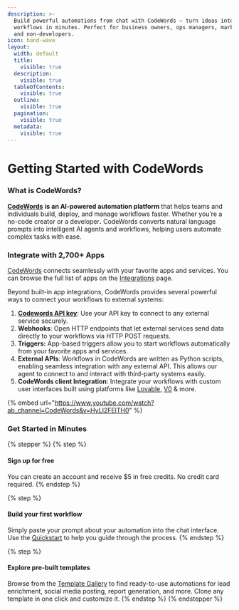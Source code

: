 ```yaml
---
description: >-
  Build powerful automations from chat with CodeWords — turn ideas into
  workflows in minutes. Perfect for business owners, ops managers, marketers,
  and non-developers.
icon: hand-wave
layout:
  width: default
  title:
    visible: true
  description:
    visible: true
  tableOfContents:
    visible: true
  outline:
    visible: true
  pagination:
    visible: true
  metadata:
    visible: true
---
```


# Getting Started with CodeWords

### What is CodeWords?

[**CodeWords**](https://codewords.agemo.ai/) **is an AI-powered automation platform** that helps teams and individuals build, deploy, and manage workflows faster. Whether you’re a no-code creator or a develope&#x72;**.** CodeWords converts natural language prompts into intelligent AI agents and workflows, helping users automate complex tasks with ease.

### Integrate with 2,700+ Apps

[CodeWords](https://codewords.agemo.ai/) connects seamlessly with your favorite apps and services. You can browse the full list of apps on the [Integrations](https://codewords.agemo.ai/account/integrations?utm_source=docs) page.

Beyond built-in app integrations, CodeWords provides several powerful ways to connect your workflows to external systems:

1. [**Codewords API key**](https://codewords.agemo.ai/account/keys?utm_source=docs): Use your API key to connect to any external service securely.
2. **Webhooks**: Open HTTP endpoints that let external services send data directly to your workflows via HTTP POST requests.
3. **Triggers:** App-based triggers allow you to start workflows automatically from your favorite apps and services.
4. **External APIs**: Workflows in CodeWords are written as Python scripts, enabling seamless integration with any external API. This allows our agent to connect to and interact with third-party systems easily.
5. **CodeWords client Integration**: Integrate your workflows with custom user interfaces built using platforms like [Lovable](https://lovable.dev/), [V0](https://v0.app/) & more.

{% embed url="https://www.youtube.com/watch?ab_channel=CodeWords&v=HyLI2FElTH0" %}

### Get Started in Minutes

{% stepper %}
{% step %}
#### Sign up for free

You can create an account and receive $5 in free credits. No credit card required.
{% endstep %}

{% step %}
#### Build your first workflow

Simply paste your prompt about your automation into the chat interface. Use the [Quickstart](https://docs.codewords.ai/get-started/quickstart) to help you guide through the process.
{% endstep %}

{% step %}
#### Explore pre-built templates

Browse from the [Template Gallery](https://codewords.agemo.ai/template-gallery?utm_source=docs) to find ready-to-use automations for lead enrichment, social media posting, report generation, and more. Clone any template in one click and customize it.
{% endstep %}
{% endstepper %}

